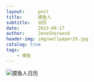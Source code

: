 ```yaml
---
layout:     post
title:      摸鱼人
subtitle:   日历
date:       2023-08-17
author:     JeneSherwood
header-img: img/wellpaper29.jpg
catalog: true
tags:
    - 摸鱼
---
```


![摸鱼人日历](https://api.vvhan.com/api/moyu)



